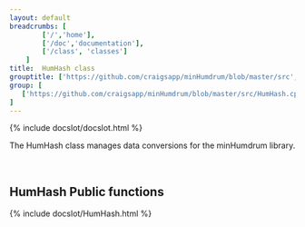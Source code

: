 ```yaml
---
layout: default
breadcrumbs: [
		['/','home'], 
		['/doc','documentation'], 
		['/class', 'classes']
	]
title:  HumHash class
grouptitle: ['https://github.com/craigsapp/minHumdrum/blob/master/src', 'Source Code']
group: [
   ['https://github.com/craigsapp/minHumdrum/blob/master/src/HumHash.cpp', 'HumHash.cpp'],
]
---
```


{% include docslot/docslot.html %}

The HumHash class manages data conversions for the minHumdrum library.


&nbsp;

HumHash Public functions
------------------------

{% include docslot/HumHash.html %}

